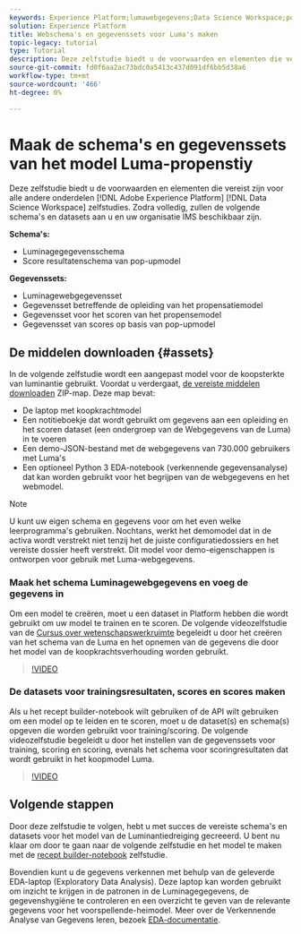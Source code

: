 ```yaml
---
keywords: Experience Platform;lumawebgegevens;Data Science Workspace;populaire onderwerpen;recepten;demo-gegevens;demo-webgegevens;lumagegevens
solution: Experience Platform
title: Webschema's en gegevenssets voor Luma's maken
topic-legacy: tutorial
type: Tutorial
description: Deze zelfstudie biedt u de voorwaarden en elementen die vereist zijn voor het Luma-model voor de demo-eigenschappen.
source-git-commit: fd0f6aa2ac73bdc0a5413c437d091df6bb5d38a6
workflow-type: tm+mt
source-wordcount: '466'
ht-degree: 0%

---
```



# Maak de schema&#39;s en gegevenssets van het model Luma-propenstiy

Deze zelfstudie biedt u de voorwaarden en elementen die vereist zijn voor alle andere onderdelen [!DNL Adobe Experience Platform] [!DNL Data Science Workspace] zelfstudies. Zodra volledig, zullen de volgende schema&#39;s en datasets aan u en uw organisatie IMS beschikbaar zijn.

**Schema&#39;s:**

- Luminagegegevensschema
- Score resultatenschema van pop-upmodel

**Gegevenssets:**

- Luminagewebgegevensset
- Gegevensset betreffende de opleiding van het propensatiemodel
- Gegevensset voor het scoren van het propensemodel
- Gegevensset van scores op basis van pop-upmodel

## De middelen downloaden {#assets}

In de volgende zelfstudie wordt een aangepast model voor de koopsterkte van luminantie gebruikt. Voordat u verdergaat, [de vereiste middelen downloaden](https://experienceleague.adobe.com/docs/platform-learn/assets/DSW-course-sample-assets.zip?lang=en) ZIP-map. Deze map bevat:

- De laptop met koopkrachtmodel
- Een notitieboekje dat wordt gebruikt om gegevens aan een opleiding en het scoren dataset (een ondergroep van de Webgegevens van de Luma) in te voeren
- Een demo-JSON-bestand met de webgegevens van 730.000 gebruikers met Luma&#39;s
- Een optioneel Python 3 EDA-notebook (verkennende gegevensanalyse) dat kan worden gebruikt voor het begrijpen van de webgegevens en het webmodel.

>[!NOTE]
>
> U kunt uw eigen schema en gegevens voor om het even welke leerprogramma&#39;s gebruiken. Nochtans, werkt het demomodel dat in de activa wordt verstrekt niet tenzij het de juiste configuratiedossiers en het vereiste dossier heeft verstrekt. Dit model voor demo-eigenschappen is ontworpen voor gebruik met Luma-webgegevens.

### Maak het schema Luminagewebgegevens en voeg de gegevens in

Om een model te creëren, moet u een dataset in Platform hebben die wordt gebruikt om uw model te trainen en te scoren. De volgende videozelfstudie van de [Cursus over wetenschapswerkruimte](https://experienceleague.adobe.com/?recommended=ExperiencePlatform-U-1-2021.1.dsw) begeleidt u door het creëren van het schema van de Luma en het opnemen van de gegevens die door het model van de koopkrachtsverhouding worden gebruikt.

>[!VIDEO](https://video.tv.adobe.com/v/333312)

### De datasets voor trainingsresultaten, scores en scores maken

Als u het recept builder-notebook wilt gebruiken of de API wilt gebruiken om een model op te leiden en te scoren, moet u de dataset(s) en schema(s) opgeven die worden gebruikt voor training/scoring. De volgende videozelfstudie begeleidt u door het instellen van de gegevenssets voor training, scoring en scoring, evenals het schema voor scoringresultaten dat wordt gebruikt in het koopmodel Luma.

>[!VIDEO](https://video.tv.adobe.com/v/333426)

## Volgende stappen

Door deze zelfstudie te volgen, hebt u met succes de vereiste schema&#39;s en datasets voor het model van de Luminantiedreiging gecreeerd. U bent nu klaar om door te gaan naar de volgende zelfstudie en het model te maken met de [recept builder-notebook](../jupyterlab/create-a-model.md) zelfstudie.

Bovendien kunt u de gegevens verkennen met behulp van de geleverde EDA-laptop (Exploratory Data Analysis). Deze laptop kan worden gebruikt om inzicht te krijgen in de patronen in de Luminagegegevens, de gegevenshygiëne te controleren en een overzicht te geven van de relevante gegevens voor het voorspellende-heimodel. Meer over de Verkennende Analyse van Gegevens leren, bezoek [EDA-documentatie](../jupyterlab/eda-notebook.md).